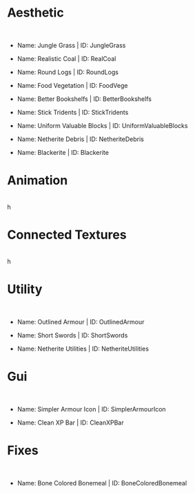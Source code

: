 # Aesthetic
<br>

- Name: Jungle Grass | ID: JungleGrass

- Name: Realistic Coal | ID: RealCoal

- Name: Round Logs | ID: RoundLogs

- Name: Food Vegetation | ID: FoodVege

- Name: Better Bookshelfs | ID: BetterBookshelfs

- Name: Stick Tridents | ID: StickTridents

- Name: Uniform Valuable Blocks | ID: UniformValuableBlocks

- Name: Netherite Debris | ID: NetheriteDebris

- Name: Blackerite | ID: Blackerite


# Animation
<br>
h

# Connected Textures
<br>
h

# Utility
<br>

- Name: Outlined Armour | ID: OutlinedArmour

- Name: Short Swords | ID: ShortSwords

- Name: Netherite Utilities | ID: NetheriteUtilities

# Gui
<br>

- Name: Simpler Armour Icon | ID: SimplerArmourIcon 

- Name: Clean XP Bar | ID: CleanXPBar

# Fixes
<br>

- Name: Bone Colored Bonemeal | ID: BoneColoredBonemeal
